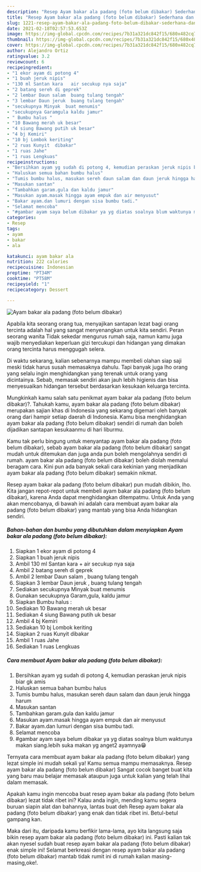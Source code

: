 ```yaml
---
description: "Resep Ayam bakar ala padang (foto belum dibakar) Sederhana dan Mudah Dibuat"
title: "Resep Ayam bakar ala padang (foto belum dibakar) Sederhana dan Mudah Dibuat"
slug: 1221-resep-ayam-bakar-ala-padang-foto-belum-dibakar-sederhana-dan-mudah-dibuat
date: 2021-02-18T02:57:53.653Z
image: https://img-global.cpcdn.com/recipes/7b31a321dc842f15/680x482cq70/ayam-bakar-ala-padang-foto-belum-dibakar-foto-resep-utama.jpg
thumbnail: https://img-global.cpcdn.com/recipes/7b31a321dc842f15/680x482cq70/ayam-bakar-ala-padang-foto-belum-dibakar-foto-resep-utama.jpg
cover: https://img-global.cpcdn.com/recipes/7b31a321dc842f15/680x482cq70/ayam-bakar-ala-padang-foto-belum-dibakar-foto-resep-utama.jpg
author: Alejandro Ortiz
ratingvalue: 3.2
reviewcount: 6
recipeingredient:
- "1 ekor ayam di potong 4"
- "1 buah jeruk nipis"
- "130 ml Santan kara   air secukup nya saja"
- "2 batang sereh di geprek"
- "2 lembar Daun salam  buang tulang tengah"
- "3 lembar Daun jeruk  buang tulang tengah"
- "secukupnya Minyak  buat menumis"
- "secukupnya Garamgula kaldu jamur"
- " Bumbu halus "
- "10 Bawang merah uk besar"
- "4 siung Bawang putih uk besar"
- "4 bj Kemiri"
- "10 bj Lombok keriting"
- "2 ruas Kunyit  dibakar"
- "1 ruas Jahe"
- "1 ruas Lengkuas"
recipeinstructions:
- "Bersihkan ayam yg sudah di potong 4, kemudian peraskan jeruk nipis biar gk amis"
- "Haluskan semua bahan bumbu halus"
- "Tumis bumbu halus, masukan sereh daun salam dan daun jeruk hingga harum"
- "Masukan santan"
- "Tambahkan garam.gula dan kaldu jamur"
- "Masukan ayam.masak hingga ayam empuk dan air menyusut"
- "Bakar ayam.dan lumuri dengan sisa bumbu tadi."
- "Selamat mencoba"
- "#gambar ayam saya belum dibakar ya yg diatas soalnya blum waktunya makan siang.lebih suka makan yg anget2 ayamnya😁"
categories:
- Resep
tags:
- ayam
- bakar
- ala

katakunci: ayam bakar ala 
nutrition: 222 calories
recipecuisine: Indonesian
preptime: "PT34M"
cooktime: "PT58M"
recipeyield: "1"
recipecategory: Dessert

---
```



![Ayam bakar ala padang (foto belum dibakar)](https://img-global.cpcdn.com/recipes/7b31a321dc842f15/680x482cq70/ayam-bakar-ala-padang-foto-belum-dibakar-foto-resep-utama.jpg)

Apabila kita seorang orang tua, menyajikan santapan lezat bagi orang tercinta adalah hal yang sangat menyenangkan untuk kita sendiri. Peran seorang  wanita Tidak sekedar mengurus rumah saja, namun kamu juga wajib menyediakan keperluan gizi tercukupi dan hidangan yang dimakan orang tercinta harus menggugah selera.

Di waktu  sekarang, kalian sebenarnya mampu membeli olahan siap saji meski tidak harus susah memasaknya dahulu. Tapi banyak juga lho orang yang selalu ingin menghidangkan yang terenak untuk orang yang dicintainya. Sebab, memasak sendiri akan jauh lebih higienis dan bisa menyesuaikan hidangan tersebut berdasarkan kesukaan keluarga tercinta. 



Mungkinkah kamu salah satu penikmat ayam bakar ala padang (foto belum dibakar)?. Tahukah kamu, ayam bakar ala padang (foto belum dibakar) merupakan sajian khas di Indonesia yang sekarang digemari oleh banyak orang dari hampir setiap daerah di Indonesia. Kamu bisa menghidangkan ayam bakar ala padang (foto belum dibakar) sendiri di rumah dan boleh dijadikan santapan kesukaanmu di hari liburmu.

Kamu tak perlu bingung untuk menyantap ayam bakar ala padang (foto belum dibakar), sebab ayam bakar ala padang (foto belum dibakar) sangat mudah untuk ditemukan dan juga anda pun boleh mengolahnya sendiri di rumah. ayam bakar ala padang (foto belum dibakar) boleh diolah memalui beragam cara. Kini pun ada banyak sekali cara kekinian yang menjadikan ayam bakar ala padang (foto belum dibakar) semakin nikmat.

Resep ayam bakar ala padang (foto belum dibakar) pun mudah dibikin, lho. Kita jangan repot-repot untuk membeli ayam bakar ala padang (foto belum dibakar), karena Anda dapat menghidangkan ditempatmu. Untuk Anda yang akan mencobanya, di bawah ini adalah cara membuat ayam bakar ala padang (foto belum dibakar) yang mantab yang bisa Anda hidangkan sendiri.

<!--inarticleads1-->

##### Bahan-bahan dan bumbu yang dibutuhkan dalam menyiapkan Ayam bakar ala padang (foto belum dibakar):

1. Siapkan 1 ekor ayam di potong 4
1. Siapkan 1 buah jeruk nipis
1. Ambil 130 ml Santan kara  + air secukup nya saja
1. Ambil 2 batang sereh di geprek
1. Ambil 2 lembar Daun salam , buang tulang tengah
1. Siapkan 3 lembar Daun jeruk , buang tulang tengah
1. Sediakan secukupnya Minyak  buat menumis
1. Gunakan secukupnya Garam,gula, kaldu jamur
1. Siapkan  Bumbu halus :
1. Sediakan 10 Bawang merah uk besar
1. Sediakan 4 siung Bawang putih uk besar
1. Ambil 4 bj Kemiri
1. Sediakan 10 bj Lombok keriting
1. Siapkan 2 ruas Kunyit  dibakar
1. Ambil 1 ruas Jahe
1. Sediakan 1 ruas Lengkuas




<!--inarticleads2-->

##### Cara membuat Ayam bakar ala padang (foto belum dibakar):

1. Bersihkan ayam yg sudah di potong 4, kemudian peraskan jeruk nipis biar gk amis
1. Haluskan semua bahan bumbu halus
1. Tumis bumbu halus, masukan sereh daun salam dan daun jeruk hingga harum
1. Masukan santan
1. Tambahkan garam.gula dan kaldu jamur
1. Masukan ayam.masak hingga ayam empuk dan air menyusut
1. Bakar ayam.dan lumuri dengan sisa bumbu tadi.
1. Selamat mencoba
1. #gambar ayam saya belum dibakar ya yg diatas soalnya blum waktunya makan siang.lebih suka makan yg anget2 ayamnya😁




Ternyata cara membuat ayam bakar ala padang (foto belum dibakar) yang lezat simple ini mudah sekali ya! Kamu semua mampu memasaknya. Resep ayam bakar ala padang (foto belum dibakar) Sangat cocok banget buat kita yang baru mau belajar memasak ataupun juga untuk kalian yang telah lihai dalam memasak.

Apakah kamu ingin mencoba buat resep ayam bakar ala padang (foto belum dibakar) lezat tidak ribet ini? Kalau anda ingin, mending kamu segera buruan siapin alat dan bahannya, lantas buat deh Resep ayam bakar ala padang (foto belum dibakar) yang enak dan tidak ribet ini. Betul-betul gampang kan. 

Maka dari itu, daripada kamu berfikir lama-lama, ayo kita langsung saja bikin resep ayam bakar ala padang (foto belum dibakar) ini. Pasti kalian tak akan nyesel sudah buat resep ayam bakar ala padang (foto belum dibakar) enak simple ini! Selamat berkreasi dengan resep ayam bakar ala padang (foto belum dibakar) mantab tidak rumit ini di rumah kalian masing-masing,oke!.

